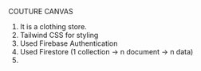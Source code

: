 COUTURE CANVAS 

1. It is a clothing store.
2. Tailwind CSS for styling
2. Used Firebase Authentication
3. Used Firestore (1 collection -> n document -> n data)
4. 